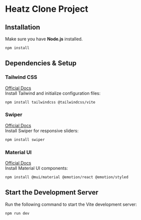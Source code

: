 # Heatz Clone Project


## Installation

Make sure you have **Node.js** installed. 

```sh
npm install
```


## Dependencies & Setup


### Tailwind CSS  
[Official Docs](https://tailwindcss.com/docs/installation/using-vite)  
Install Tailwind and initialize configuration files:

```sh
npm install tailwindcss @tailwindcss/vite

```

### Swiper  
[Official Docs](https://swiperjs.com/get-started)  
Install Swiper for responsive sliders:

```sh
npm install swiper
```

### Material UI  
[Official Docs](https://mui.com/material-ui/getting-started/installation/)  
Install Material UI components:

```sh
npm install @mui/material @emotion/react @emotion/styled
```

## Start the Development Server

Run the following command to start the Vite development server:

```sh
npm run dev
```



